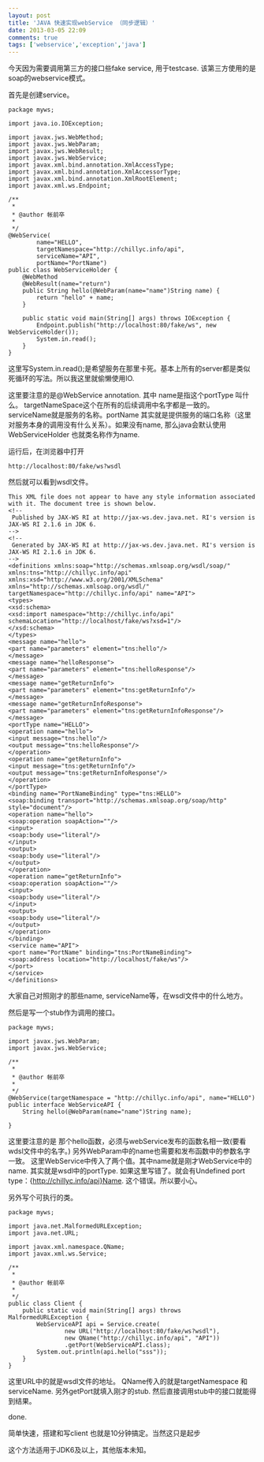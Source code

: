 ```yaml
---
layout: post
title: 'JAVA 快速实现webService （同步逻辑）'
date: 2013-03-05 22:09
comments: true
tags: ['webservice','exception','java']
---
```


今天因为需要调用第三方的接口些fake service, 用于testcase. 该第三方使用的是soap的webservice模式。

首先是创建service。

    package myws;
    
    import java.io.IOException;
    
    import javax.jws.WebMethod;
    import javax.jws.WebParam;
    import javax.jws.WebResult;
    import javax.jws.WebService;
    import javax.xml.bind.annotation.XmlAccessType;
    import javax.xml.bind.annotation.XmlAccessorType;
    import javax.xml.bind.annotation.XmlRootElement;
    import javax.xml.ws.Endpoint;
    
    /**
     *
     * @author 帐前卒
     *
     */
    @WebService(
            name="HELLO",
            targetNamespace="http://chillyc.info/api", 
            serviceName="API", 
            portName="PortName")
    public class WebServiceHolder {
        @WebMethod
        @WebResult(name="return")
        public String hello(@WebParam(name="name")String name) {
            return "hello" + name;
        }
        
        public static void main(String[] args) throws IOException {
            Endpoint.publish("http://localhost:80/fake/ws", new WebServiceHolder());
            System.in.read();
        }
    }
这里写System.in.read();是希望服务在那里卡死。基本上所有的server都是类似死循环的写法。所以我这里就偷懒使用IO.

这里要注意的是@WebService annotation. 其中 name是指这个portType 叫什么。
targetNameSpace这个在所有的后续调用中名字都是一致的。serviceName就是服务的名称。portName
其实就是提供服务的端口名称（这里对服务本身的调用没有什么关系）。如果没有name, 那么java会默认使用WebServiceHolder
也就类名称作为name.

运行后，在浏览器中打开

    http://localhost:80/fake/ws?wsdl

然后就可以看到wsdl文件。

    This XML file does not appear to have any style information associated with it. The document tree is shown below.
    <!--
     Published by JAX-WS RI at http://jax-ws.dev.java.net. RI's version is JAX-WS RI 2.1.6 in JDK 6. 
    -->
    <!--
     Generated by JAX-WS RI at http://jax-ws.dev.java.net. RI's version is JAX-WS RI 2.1.6 in JDK 6. 
    -->
    <definitions xmlns:soap="http://schemas.xmlsoap.org/wsdl/soap/" xmlns:tns="http://chillyc.info/api" xmlns:xsd="http://www.w3.org/2001/XMLSchema" xmlns="http://schemas.xmlsoap.org/wsdl/" targetNamespace="http://chillyc.info/api" name="API">
    <types>
    <xsd:schema>
    <xsd:import namespace="http://chillyc.info/api" schemaLocation="http://localhost/fake/ws?xsd=1"/>
    </xsd:schema>
    </types>
    <message name="hello">
    <part name="parameters" element="tns:hello"/>
    </message>
    <message name="helloResponse">
    <part name="parameters" element="tns:helloResponse"/>
    </message>
    <message name="getReturnInfo">
    <part name="parameters" element="tns:getReturnInfo"/>
    </message>
    <message name="getReturnInfoResponse">
    <part name="parameters" element="tns:getReturnInfoResponse"/>
    </message>
    <portType name="HELLO">
    <operation name="hello">
    <input message="tns:hello"/>
    <output message="tns:helloResponse"/>
    </operation>
    <operation name="getReturnInfo">
    <input message="tns:getReturnInfo"/>
    <output message="tns:getReturnInfoResponse"/>
    </operation>
    </portType>
    <binding name="PortNameBinding" type="tns:HELLO">
    <soap:binding transport="http://schemas.xmlsoap.org/soap/http" style="document"/>
    <operation name="hello">
    <soap:operation soapAction=""/>
    <input>
    <soap:body use="literal"/>
    </input>
    <output>
    <soap:body use="literal"/>
    </output>
    </operation>
    <operation name="getReturnInfo">
    <soap:operation soapAction=""/>
    <input>
    <soap:body use="literal"/>
    </input>
    <output>
    <soap:body use="literal"/>
    </output>
    </operation>
    </binding>
    <service name="API">
    <port name="PortName" binding="tns:PortNameBinding">
    <soap:address location="http://localhost/fake/ws"/>
    </port>
    </service>
    </definitions>
大家自己对照刚才的那些name, serviceName等，在wsdl文件中的什么地方。

然后是写一个stub作为调用的接口。

    package myws;
    
    import javax.jws.WebParam;
    import javax.jws.WebService;
    
    /**
     *
     * @author 帐前卒
     *
     */
    @WebService(targetNamespace = "http://chillyc.info/api", name="HELLO")
    public interface WebServiceAPI {
        String hello(@WebParam(name="name")String name);
    
    }
这里要注意的是 那个hello函数，必须与webService发布的函数名相一致(要看wdsl文件中的名字。)
另外WebParam中的name也需要和发布函数中的参数名字一致。
这里WebService中传入了两个值。其中name就是刚才WebService中的name. 其实就是wsdl中的portType.
如果这里写错了。就会有Undefined port type：{http://chillyc.info/api}Name. 这个错误。所以要小心。

另外写个可执行的类。

    package myws;
    
    import java.net.MalformedURLException;
    import java.net.URL;
    
    import javax.xml.namespace.QName;
    import javax.xml.ws.Service;
    
    /**
     *
     * @author 帐前卒
     *
     */
    public class Client {
        public static void main(String[] args) throws MalformedURLException {
            WebServiceAPI api = Service.create(
                    new URL("http://localhost:80/fake/ws?wsdl"),
                    new QName("http://chillyc.info/api", "API"))
                    .getPort(WebServiceAPI.class);
            System.out.println(api.hello("sss"));
        }
    }
这里URL中的就是wsdl文件的地址。 QName传入的就是targetNamespace 和 serviceName.
另外getPort就填入刚才的stub. 然后直接调用stub中的接口就能得到结果。

done.

简单快速，搭建和写client 也就是10分钟搞定。当然这只是起步

这个方法适用于JDK6及以上，其他版本未知。

